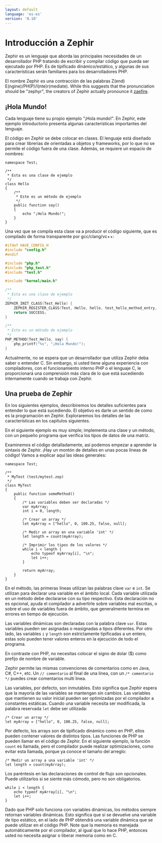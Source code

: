 ```yaml
---
layout: default
language: 'es-es'
version: '0.10'
---
```


# Introducción a Zephir
Zephir es un lenguaje que aborda las principales necesidades de un desarrollador PHP tratando de escribir y compilar código que pueda ser ejecutado por PHP. Es de tipificado dinámico/estático, y algunas de sus características serán familiares para los desarrolladores PHP.

El nombre Zephir es una contracción de las palabras Z(end) E(ngine)/PH(P)/I(nte)r(mediate). While this suggests that the pronunciation should be "zephyr", the creators of Zephir actually pronounce it [zaefire](https://translate.google.com/#en/en/zaefire).

<a name='hello-world'></a>

## ¡Hola Mundo!
Cada lenguaje tiene su propio ejemplo "¡Hola mundo!". En Zephir, este ejemplo introductorio presenta algunas características importantes del lenguaje.

El código en Zephir se debe colocar en clases. El lenguaje está diseñado para crear librerías de orientadas a objetos y frameworks, por lo que no se permite el código fuera de una clase. Además, se requiere un espacio de nombres:

```zephir
namespace Test;

/**
 * Esta es una clase de ejemplo
 */
class Hello
{
    /**
     * Este es un método de ejemplo
     */
    public function say()
    {
        echo "¡Hola Mundo!";
    }
}
```

Una vez que se compila esta clase va a producir el código siguiente, que es compilado de forma transparente por gcc/clang/vc++:

```c
#ifdef HAVE_CONFIG_H
#include "config.h"
#endif

#include "php.h"
#include "php_test.h"
#include "test.h"

#include "kernel/main.h"

/**
 * Esta es una clase de ejemplo
 */
ZEPHIR_INIT_CLASS(Test_Hello) {
    ZEPHIR_REGISTER_CLASS(Test, Hello, hello, test_hello_method_entry, 0);
    return SUCCESS;
}

/**
 * Este es un método de ejemplo
 */
PHP_METHOD(Test_Hello, say) {
    php_printf("%s", "¡Hola Mundo!");
}
```

Actualmente, no se espera que un desarrollador que utiliza Zephir deba saber o entender C. Sin embargo, si usted tiene alguna experiencia con compiladores, con el funcionamiento interno PHP o el lenguaje C, le proporcionará una comprensión más clara de lo que está sucediendo internamente cuando se trabaja con Zephir.

<a name='a-taste-of-zephir'></a>

## Una prueba de Zephir
En los siguientes ejemplos, describiremos los detalles suficientes para entender lo que está sucediendo. El objetivo es darle un sentido de como es la programación en Zephir. Exploraremos los detalles de las características en los capítulos siguientes.

En el siguiente ejemplo es muy simple; implementa una clase y un método, con un pequeño programa que verifica los tipos de datos de una matriz.

Examinemos el código detalladamente, así podemos empezar a aprender la sintaxis de Zephir. ¡Hay un montón de detalles en unas pocas líneas de código! Vamos a explicar aquí las ideas generales:

```zephir
namespace Test;

/**
 * MyTest (test/mytest.zep)
 */
class MyTest
{
    public function someMethod()
    {
        /* Las variables deben ser declaradas */
        var myArray;
        int i = 0, length;

        /* Crear un array */
        let myArray = ["hello", 0, 100.25, false, null];

        /* Medir un array en una variable 'int' */
        let length = count(myArray);

        /* Imprimir los tipos de los valores */
        while i < length {
            echo typeof myArray[i], "\n";
            let i++;
        }

        return myArray;
    }
}
```

En el método, las primeras líneas utilizan las palabras clave `var` e `int`. Se utilizan para declarar una variable en el ámbito local. Cada variable utilizada en un método debe declararse con su tipo respectivo. Esta declaración no es opcional, ayuda el compilador a advertirle sobre variables mal escritas, o sobre el uso de variables fuera de ámbito, que generalmente termina en errores en tiempo de ejecución.

Las variables dinámicas son declaradas con la palabra clave `var`. Estas variables pueden ser asignadas o reasignadas a tipos diferentes. Por otro lado, las variables `i` y `length` son estrictamente tipificadas a un entero, estas solo pueden tener valores enteros en la ejecución de todo el programa.

En contraste con PHP, no necesitas colocar el signo de dolar ($) como prefijo de nombre de variable.

Zephir permite las mismas convenciones de comentarios como en Java, C#, C++, etc. Un `// comentario` al final de una linea, con un `/* comentario */` puedes crear comentarios multi linea.

Las variables, por defecto, son inmutables. Esto significa que Zephir espera que la mayoría de las variables se mantengan sin cambios. Las variables que mantienen su valor inicial pueden ser optimizadas por el compilador a constantes estáticas. Cuando una variable necesita ser modificada, la palabra reservada `let` debe ser utilizada:

```zephir
/* Crear un array */
let myArray = ["hello", 0, 100.25, false, null];
```

Por defecto, los arrays son de tipificado dinámico como en PHP, ellos pueden contener valores de distintos tipos. Las funciones de PHP se pueden llamar en el código de Zephir. En el siguiente ejemplo, la función `count` es llamada, pero el compilador puede realizar optimizaciones, como evitar esta llamada, porque ya conoce el tamaño del arreglo:

```zephir
/* Medir un array a una variable 'int' */
let length = count(myArray);
```

Los paréntesis en las declaraciones de control de flujo son opcionales. Puede utilizarlos si se siente más cómodo, pero no son obligatorios.

```zephir
while i < length {
    echo typeof myArray[i], "\n";
    let i++;
}
```

Dado que PHP solo funciona con variables dinámicas, los métodos siempre retornan variables dinámicas. Esto significa que si se devuelve una variable de tipo estático, en el lado de PHP obtendrá una variable dinámica que se puede utilizar en el código PHP. Note que la memoria es manejada automáticamente por el compilador, al igual que lo hace PHP, entonces usted no necesita asignar o liberar memoria como en C.
